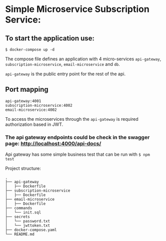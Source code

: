 # Simple Microservice Subscription Service:

## To start the application use: 
```
$ docker-compose up -d
```
The compose file defines an application with 4 micro-services `api-gateway`, `subscription-microservice`, `email-microservice` and `db`.

`api-gateway` is the public entry point for the rest of the api.
## Port mapping
```
api-gateway:4001
subscription-microservice:4002
email-microservice:4002
```
To access the microservices through the `api-gateway` is required authorization based in JWT.

### The api gateway endpoints could be check in the swagger page: [http://localhost:4000/api-docs/]()

Api gateway has some simple business test that can be run with 
```$ npm  test```

Project structure:
```
.
├── api-gateway
│   ├── Dockerfile
├── subscription-microservice
│   ├── Dockerfile
├── email-microservice
│   ├── Dockerfile
├── commands
│   └── init.sql
├── secrets
│   └── password.txt
│   └── jwttoken.txt
├── docker-compose.yaml
└── README.md
```

